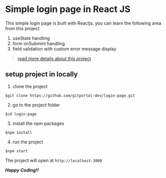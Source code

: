 # Simple login page in React JS

This simple login page is built with Reactjs. you can learn the following area from this project.

1. useState handling
2. form onSubmint handling
3. field validation with custom error message display


> [read more details about this project](#) 

## setup project in locally

1. clone the project

```shell
$git clone https://github.com/gitportal-dev/login-page.git
```
2. go to the project folder
```shell
$cd login-page
```
3. install the npm packages
```shell
$npm install
```
4. run the project
```shell
$npm start
```
The project will open at `http://localhost:3000`

***Happy Coding!!***



